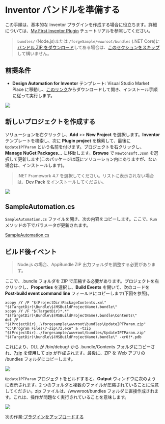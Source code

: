 # Inventor バンドルを準備する

この手順は、基本的な Inventor プラグインを作成する場合に役立ちます。詳細については、[My First Inventor Plugin](https://knowledge.autodesk.com/support/inventor-products/learn-explore/caas/simplecontent/content/my-first-inventor-plug-overview.html) チュートリアルを参照してください。

> `bundles/` (Node.js)または `/forgeSample/wwwroot/bundles` (.NET Core)に[バンドル ZIP をダウンロード](https://github.com/Autodesk-Forge/learn.forge.designautomation/raw/master/forgesample/wwwroot/bundles/UpdateIPTParam.zip)してある場合は、[このセクションをスキップ](/ja-JP/designautomation/appbundle/common.md)して構いません。

## 前提条件

- **Design Automation for Inventor** テンプレート: Visual Studio Market Place に移動し、[このリンク](https://marketplace.visualstudio.com/items?itemName=Autodesk.DesignAutomation)からダウンロードして開き、インストール手順に従って実行します。

![](_media/designautomation/inventor/da4inventor_template.png)

## 新しいプロジェクトを作成する

ソリューションを右クリックし、**Add** >> **New Project** を選択します。**Inventor** テンプレートを検索し、次に **Plugin project** を検索して、最後に `UpdateIPTParam` という名前を付けます。プロジェクトを右クリックし、**Manage NuGet Packages...** に移動します。**Browse** で `Newtonsoft.Json` を選択して更新します(このパッケージは既にソリューション内にありますが、ない場合は、インストールします)。

> .NET Framework 4.7 を選択してください。リストに表示されない場合は、[Dev Pack](https://dotnet.microsoft.com/download/dotnet-framework/net47) をインストールしてください。

![](_media/designautomation/inventor/new_project.gif)

## SampleAutomation.cs

`SampleAutomation.cs` ファイルを開き、次の内容をコピーします。ここで、`Run` メソッドの下でパラメータが更新されます。

[SampleAutomation.cs](_snippets/modifymodels/engines/inventor/SampleAutomation.cs ':include :type=code csharp')

## ビルド後イベント

> Node.js の場合、AppBundle ZIP 出力フォルダを調整する必要があります。

ここで、.bundle フォルダを ZIP で圧縮する必要があります。プロジェクトを右クリックし、**Properties** を選択し、**Build Events** を開いて、次のコードを **Post-build event command line** フィールドにコピーします(下図を参照)。

```
xcopy /Y /F "$(ProjectDir)PackageContents.xml" "$(TargetDir)\Bundle\$(MSBuildProjectName).bundle\"
xcopy /Y /F "$(TargetDir)*.*" "$(TargetDir)\Bundle\$(MSBuildProjectName).bundle\Contents\"
del /F "$(ProjectDir)..\forgesample\wwwroot\bundles\UpdateIPTParam.zip"
"C:\Program Files\7-Zip\7z.exe" a -tzip "$(ProjectDir)../forgesample/wwwroot/bundles/UpdateIPTParam.zip" "$(TargetDir)\bundle\$(MSBuildProjectName).bundle\" -xr0!*.pdb
```

これにより、DLL が /bin/debug/ から .bundle/Contents フォルダにコピーされ、[7zip](https://www.7-zip.org/) を使用して zip が作成されます。最後に、ZIP を Web アプリの /bundles フォルダにコピーします。

![](_media/designautomation/inventor/post_build.png)

`UpdateIPTParam` プロジェクトをビルドすると、**Output** ウィンドウに次のように表示されます。2 つのフォルダと複数のファイルが圧縮されていることに注意してください。zip ファイルは、/wwwroot/bundles フォルダに直接作成されます。これは、操作が問題なく実行されていることを意味します。

![](_media/designautomation/inventor/build_output.png)

次の作業:[プラグインをアップロードする](/ja-JP/designautomation/appbundle/common)